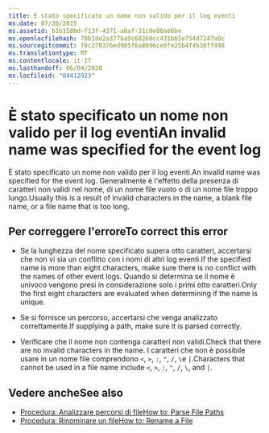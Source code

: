 ```yaml
---
title: È stato specificato un nome non valido per il log eventi
ms.date: 07/20/2015
ms.assetid: b1b158bd-f13f-4371-a8af-31c0e86ae6be
ms.openlocfilehash: 70b1de2a3776a9c68260cc431b65e754d7247a0c
ms.sourcegitcommit: f8c270376ed905f6a8896ce0fe25b4f4b38ff498
ms.translationtype: MT
ms.contentlocale: it-IT
ms.lasthandoff: 06/04/2020
ms.locfileid: "84412923"
---
```

# <a name="an-invalid-name-was-specified-for-the-event-log"></a><span data-ttu-id="4e1eb-102">È stato specificato un nome non valido per il log eventi</span><span class="sxs-lookup"><span data-stu-id="4e1eb-102">An invalid name was specified for the event log</span></span>
<span data-ttu-id="4e1eb-103">È stato specificato un nome non valido per il log eventi.</span><span class="sxs-lookup"><span data-stu-id="4e1eb-103">An invalid name was specified for the event log.</span></span> <span data-ttu-id="4e1eb-104">Generalmente è l'effetto della presenza di caratteri non validi nel nome, di un nome file vuoto o di un nome file troppo lungo.</span><span class="sxs-lookup"><span data-stu-id="4e1eb-104">Usually this is a result of invalid characters in the name, a blank file name, or a file name that is too long.</span></span>  
  
## <a name="to-correct-this-error"></a><span data-ttu-id="4e1eb-105">Per correggere l'errore</span><span class="sxs-lookup"><span data-stu-id="4e1eb-105">To correct this error</span></span>  
  
- <span data-ttu-id="4e1eb-106">Se la lunghezza del nome specificato supera otto caratteri, accertarsi che non vi sia un conflitto con i nomi di altri log eventi.</span><span class="sxs-lookup"><span data-stu-id="4e1eb-106">If the specified name is more than eight characters, make sure there is no conflict with the names of other event logs.</span></span> <span data-ttu-id="4e1eb-107">Quando si determina se il nome è univoco vengono presi in considerazione solo i primi otto caratteri.</span><span class="sxs-lookup"><span data-stu-id="4e1eb-107">Only the first eight characters are evaluated when determining if the name is unique.</span></span>  
  
- <span data-ttu-id="4e1eb-108">Se si fornisce un percorso, accertarsi che venga analizzato correttamente.</span><span class="sxs-lookup"><span data-stu-id="4e1eb-108">If supplying a path, make sure it is parsed correctly.</span></span>  
  
- <span data-ttu-id="4e1eb-109">Verificare che il nome non contenga caratteri non validi.</span><span class="sxs-lookup"><span data-stu-id="4e1eb-109">Check that there are no invalid characters in the name.</span></span> <span data-ttu-id="4e1eb-110">I caratteri che non è possibile usare in un nome file comprendono `<`, `>`, `:`, `"`, `/`, `\`e `|`.</span><span class="sxs-lookup"><span data-stu-id="4e1eb-110">Characters that cannot be used in a file name include `<`, `>`, `:`, `"`, `/`, `\`, and `|`.</span></span>  
  
## <a name="see-also"></a><span data-ttu-id="4e1eb-111">Vedere anche</span><span class="sxs-lookup"><span data-stu-id="4e1eb-111">See also</span></span>

- [<span data-ttu-id="4e1eb-112">Procedura: Analizzare percorsi di file</span><span class="sxs-lookup"><span data-stu-id="4e1eb-112">How to: Parse File Paths</span></span>](../developing-apps/programming/drives-directories-files/how-to-parse-file-paths.md)
- [<span data-ttu-id="4e1eb-113">Procedura: Rinominare un file</span><span class="sxs-lookup"><span data-stu-id="4e1eb-113">How to: Rename a File</span></span>](../developing-apps/programming/drives-directories-files/how-to-rename-a-file.md)
